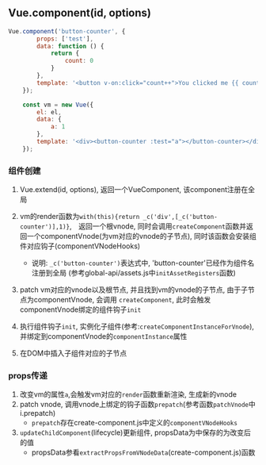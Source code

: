 ## Vue.component(id, options)

``` javascript
Vue.component('button-counter', {
        props: ['test'],
        data: function () {
            return {
                count: 0
            }
        },
        template: '<button v-on:click="count++">You clicked me {{ count }} times {{test}}.</button>'
    });

    const vm = new Vue({
        el: el,
        data: {
            a: 1
        },
        template: '<div><button-counter :test="a"></button-counter></div>'
    });
```

### 组件创建
1. Vue.extend(id, options), 返回一个VueComponent, 该component注册在全局

2. vm的render函数为`with(this){return _c('div',[_c('button-counter')],1)}`,　返回一个根vnode,
同时会调用`createComponent`函数并返回一个componentVnode(为vm对应的vnode的子节点),
同时该函数会安装组件对应钩子(componentVNodeHooks)
    * 说明: `_c('button-counter')`表达式中, 'button-counter'已经作为组件名注册到全局
    (参考global-api/assets.js中`initAssetRegisters`函数)


3. patch vm对应的vnode以及根节点, 并且找到vm的vnode的子节点, 由于子节点为componentVnode, 会调用
`createComponent`, 此时会触发componentVnode绑定的组件钩子`init`

4. 执行组件钩子`init`, 实例化子组件(参考:`createComponentInstanceForVnode`),
并绑定到componentVnode的`componentInstance`属性

5. 在DOM中插入子组件对应的子节点

### props传递
1. 改变vm的属性`a`,会触发vm对应的`render`函数重新渲染, 生成新的vnode
2. patch vnode, 调用vnode上绑定的钩子函数`prepatch`(参考函数`patchVnode`中i.prepatch)
    * `prepatch`存在create-component.js中定义的`componentVNodeHooks`
3. `updateChildComponent`(lifecycle)更新组件, propsData为中保存的为改变后的值
    * propsData参看`extractPropsFromVNodeData`(create-component.js)函数